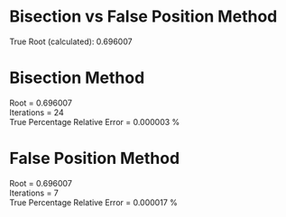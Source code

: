 # Bisection vs False Position Method 

True Root (calculated): 0.696007

# Bisection Method <br>
Root = 0.696007<br>
Iterations = 24<br>
True Percentage Relative Error = 0.000003 %<br>

# False Position Method <br>
Root = 0.696007<br>
Iterations = 7<br>
True Percentage Relative Error = 0.000017 %<br>

